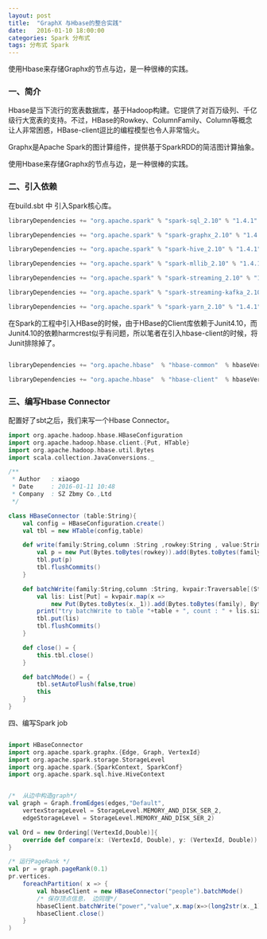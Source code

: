 ```yaml
---
layout: post
title:  "GraphX 与Hbase的整合实践"
date:   2016-01-10 18:00:00
categories: Spark 分布式
tags: 分布式 Spark
---
```


使用Hbase来存储Graphx的节点与边，是一种很棒的实践。

### 一、简介

Hbase是当下流行的宽表数据库，基于Hadoop构建。它提供了对百万级列、千亿级行大宽表的支持。不过，HBase的Rowkey、ColumnFamily、Column等概念让人非常困惑，HBase-client逗比的编程模型也令人非常恼火。

Graphx是Apache Spark的图计算组件，提供基于SparkRDD的简洁图计算抽象。

使用Hbase来存储Graphx的节点与边，是一种很棒的实践。

### 二、引入依赖

在build.sbt 中 引入Spark核心库。

``` scala
libraryDependencies += "org.apache.spark" % "spark-sql_2.10" % "1.4.1" % "provided"

libraryDependencies += "org.apache.spark" % "spark-graphx_2.10" % "1.4.1" % "provided"

libraryDependencies += "org.apache.spark" % "spark-hive_2.10" % "1.4.1"

libraryDependencies += "org.apache.spark" % "spark-mllib_2.10" % "1.4.1" % "provided"

libraryDependencies += "org.apache.spark" % "spark-streaming_2.10" % "1.4.1" % "provided"

libraryDependencies += "org.apache.spark" % "spark-streaming-kafka_2.10" % "1.4.1"

libraryDependencies += "org.apache.spark" % "spark-yarn_2.10" % "1.4.1"
```

在Spark的工程中引入HBase的时候，由于HBase的Client库依赖于Junit4.10，而Junit4.10的依赖harmcrest似乎有问题，所以笔者在引入hbase-client的时候，将Junit排除掉了。


``` scala

libraryDependencies += "org.apache.hbase"  % "hbase-common"  % hbaseVersion % "compile" excludeAll ExclusionRule(organization = "junit")

libraryDependencies += "org.apache.hbase"  % "hbase-client"  % hbaseVersion % "compile" excludeAll ExclusionRule(organization = "junit")

```
### 三、编写Hbase Connector

配置好了sbt之后，我们来写一个Hbase Connector。

``` scala
import org.apache.hadoop.hbase.HBaseConfiguration
import org.apache.hadoop.hbase.client.{Put, HTable}
import org.apache.hadoop.hbase.util.Bytes
import scala.collection.JavaConversions._

/**
 * Author   : xiaogo
 * Date     : 2016-01-11 10:48
 * Company  : SZ Zbmy Co.,Ltd
 */

class HBaseConnector (table:String){
    val config = HBaseConfiguration.create()
    val tbl = new HTable(config,table)

    def write(family:String,column :String ,rowkey:String , value:String) = {
        val p = new Put(Bytes.toBytes(rowkey)).add(Bytes.toBytes(family),Bytes.toBytes(column),Bytes.toBytes(value))
        tbl.put(p)
        tbl.flushCommits()
    }

    def batchWrite(family:String,column :String, kvpair:Traversable[(String,String)]) = {
        val lis: List[Put] = kvpair.map(x =>
            new Put(Bytes.toBytes(x._1)).add(Bytes.toBytes(family), Bytes.toBytes(column), Bytes.toBytes(x._2))) .toList
        print("try batchWrite to table "+table + ", count : " + lis.size)
        tbl.put(lis)
        tbl.flushCommits()
    }

    def close() = {
        this.tbl.close()
    }

    def batchMode() = {
        tbl.setAutoFlush(false,true)
        this
    }
}

```

四、编写Spark job

``` scala

import HBaseConnector
import org.apache.spark.graphx.{Edge, Graph, VertexId}
import org.apache.spark.storage.StorageLevel
import org.apache.spark.{SparkContext, SparkConf}
import org.apache.spark.sql.hive.HiveContext


/*  从边中构造graph*/
val graph = Graph.fromEdges(edges,"Default",
    vertexStorageLevel = StorageLevel.MEMORY_AND_DISK_SER_2,
    edgeStorageLevel = StorageLevel.MEMORY_AND_DISK_SER_2)

val Ord = new Ordering[(VertexId,Double)]{
    override def compare(x: (VertexId, Double), y: (VertexId, Double)): Int = x._2.compareTo(y._2)
}

/* 运行PageRank */
val pr = graph.pageRank(0.1)
pr.vertices.
    foreachPartition( x => {
        val hbaseClient = new HBaseConnector("people").batchMode()
        /* 保存顶点信息， 边同理*/
        hbaseClient.batchWrite("power","value",x.map(x=>(long2str(x._1),x._2.toString)).toSeq)
        hbaseClient.close()
    }
)
```

